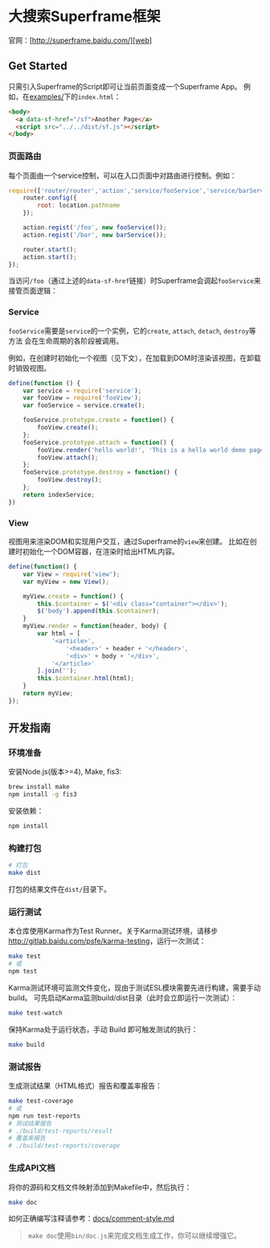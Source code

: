 # 大搜索Superframe框架

官网：[http://superframe.baidu.com/][web]

## Get Started

只需引入Superframe的Script即可让当前页面变成一个Superframe App。
例如，在[examples/](examples/)下的`index.html`：

```html
<body>
  <a data-sf-href="/sf">Another Page</a>
  <script src="../../dist/sf.js"></script>
</body>
```

### 页面路由

每个页面由一个service控制，可以在入口页面中对路由进行控制。例如：

```javascript
require(['router/router','action','service/fooService','service/barService'], function(router, action, fooService, barService) {
    router.config({
        root: location.pathname
    });

    action.regist('/foo', new fooService());
    action.regist('/bar', new barService());

    router.start();
    action.start();
});
```

当访问`/foo`（通过上述的`data-sf-href`链接）时Superframe会调起`fooService`来接管页面逻辑：

### Service

`fooService`需要是`service`的一个实例，它的`create`, `attach`, `detach`, `destroy`等方法
会在生命周期的各阶段被调用。

例如，在创建时初始化一个视图（见下文），在加载到DOM时渲染该视图，在卸载时销毁视图。

```javascript
define(function () {
    var service = require('service');
    var fooView = require('fooView');
    var fooService = service.create();

    fooService.prototype.create = function() {
        fooView.create();
    };
    fooService.prototype.attach = function() {
        fooView.render('hello world!', 'This is a hello world demo page.');
        fooView.attach();
    };
    fooService.prototype.destroy = function() {
        fooView.destroy();
    };
    return indexService;
})
```

### View

视图用来渲染DOM和实现用户交互，通过Superframe的`view`来创建。
比如在创建时初始化一个DOM容器，在渲染时给出HTML内容。

```javascript
define(function() {
	var View = require('view');
    var myView = new View();

    myView.create = function() {
        this.$container = $('<div class="container"></div>');
        $('body').append(this.$container);
    }
    myView.render = function(header, body) {
        var html = [
            '<article>',
                '<header>' + header + '</header>',
                '<div>' + body + '</div>',
            '</article>'
        ].join('');
        this.$container.html(html);
	}
	return myView;
});
```

## 开发指南

### 环境准备

安装Node.js(版本>=4), Make, fis3:

```bash
brew install make
npm install -g fis3
```

安装依赖：

```bash
npm install
```

### 构建打包

```bash
# 打包
make dist
```

打包的结果文件在`dist/`目录下。

### 运行测试

本仓库使用Karma作为Test Runner。关于Karma测试环境，请移步<http://gitlab.baidu.com/psfe/karma-testing>，运行一次测试：

```bash
make test
# 或
npm test
```

Karma测试环境可监测文件变化，现由于测试ESL模块需要先进行构建，需要手动build。
可先启动Karma监测build/dist目录（此时会立即运行一次测试）：

```bash
make test-watch
```

保持Karma处于运行状态，手动 Build 即可触发测试的执行：
 
```bash
make build
```

### 测试报告

生成测试结果（HTML格式）报告和覆盖率报告：

```bash
make test-coverage
# 或
npm run test-reports
# 测试结果报告
# ./build/test-reports/result
# 覆盖率报告
# ./build/test-reports/coverage
```

### 生成API文档

将你的源码和文档文件映射添加到Makefile中，然后执行：

```bash
make doc
```

如何正确编写注释请参考：[docs/comment-style.md](docs/comment-style.md)

> `make doc`使用`bin/doc.js`来完成文档生成工作，你可以继续增强它。

[web]: http://superframe.baidu.com/
